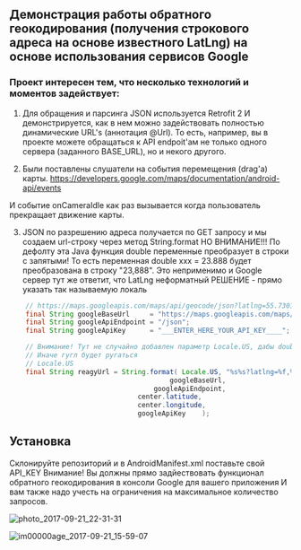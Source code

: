 ## Демонстрация работы обратного геокодирования (получения строкового адреса на основе известного LatLng) на основе использования сервисов Google

### Проект интересен тем, что несколько технологий и моментов задействует:



1) Для обращения и парсинга JSON используется Retrofit 2
И демонстрируется, как в нем можно задействовать полностью динамические URL's (аннотация @Url). То есть, например, вы в проекте можете обращаться к API endpoit'ам не только одного сервера (заданного BASE_URL), но и некого другого.



2) Были поставлены слушатели на события перемещения (drag'а) карты.
https://developers.google.com/maps/documentation/android-api/events

И событие onCameraIdle как раз вызывается когда пользователь прекращает движение карты.



3) JSON по разрешению адреса получается по GET запросу и мы создаем url-строку через метод String.format
НО ВНИМАНИЕ!!! По дефолту эта Java функция double переменные преобразует в строки с запятыми! То есть переменная double xxx = 23.888 будет преобразована в строку "23,888". Это неприменимо и Google сервер тут же ответит, что LatLng неформатный
РЕШЕНИЕ - прямо указать так называемую локаль

```java
    // https://maps.googleapis.com/maps/api/geocode/json?latlng=55.730114813065406,37.6121620461344&key=___PASTE_HERE_YOUR_GOOGLE_API_KEY____
    final String googleBaseUrl     = "https://maps.googleapis.com/maps/api/geocode";
    final String googleApiEndpoint = "/json";
    final String googleApiKey      = "___ENTER_HERE_YOUR_API_KEY____";

    // Внимание! Тут не случайно добавлен параметр Locale.US, дабы double числа кодировались с точкой, а не запятой
    // Иначе гугл будет ругаться
    // Locale.US
    final String reagyUrl = String.format( Locale.US, "%s%s?latlng=%f,%f&key=%s",
                                        googleBaseUrl,
                    	        	googleApiEndpoint,
                    			center.latitude,
                    			center.longitude,
                    			googleApiKey    );

```

## Установка

Склонируйте репозиторий и в AndroidManifest.xml поставьте свой API_KEY
Внимание! Вы должны прямо задйествовать функционал обратного геокодирования в консоли Google для вашего приложения
И вам также надо учесть на ограничения на максимальное количество запросов.

![photo_2017-09-21_22-31-31](https://user-images.githubusercontent.com/19972649/30714943-631871ea-9f1d-11e7-9480-eea297b9ef04.jpg)

![im00000age_2017-09-21_15-59-07](https://user-images.githubusercontent.com/19972649/30715313-84cbc890-9f1e-11e7-8a33-8e5edd7d1d8f.png)

